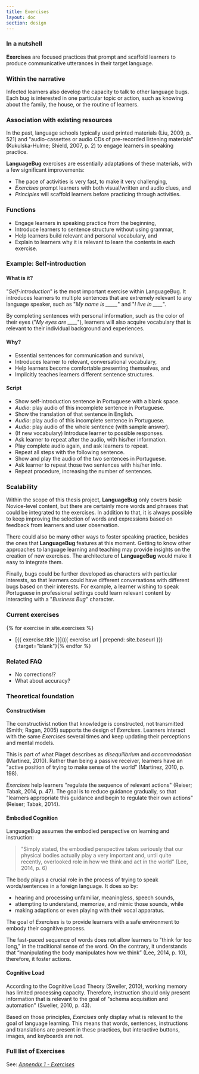 ```yaml
---
title: Exercises
layout: doc
section: design
---
```


### In a nutshell

**Exercises** are focused practices that prompt and scaffold learners to produce communicative utterances in their target language.

### Within the narrative

Infected learners also develop the capacity to talk to other language bugs. Each bug is interested in one particular topic or action, such as knowing about the family, the house, or the routine of learners.

### Association with existing resources

In the past, language schools typically used printed materials (Liu, 2009, p. 521) and "audio-cassettes or audio CDs of pre-recorded listening materials" (Kukulska-Hulme; Shield, 2007, p. 2) to engage learners in speaking practice.

**LanguageBug** exercises are essentially adaptations of these materials, with a few significant improvements:

* The pace of activities is very fast, to make it very challenging,
* *Exercises* prompt learners with both visual/written and audio clues, and
* *Principles* will scaffold learners before practicing through activities.

### Functions

* Engage learners in speaking practice from the beginning,
* Introduce learners to sentence structure without using grammar,
* Help learners build relevant and personal vocabulary, and
* Explain to learners why it is relevant to learn the contents in each exercise.

### Example: **Self-introduction**

#### What is it?

"*Self-introduction*" is the most important exercise within LanguageBug. It introduces learners to multiple sentences that are extremely relevant to any language speaker, such as "*My name is _____*"  and "*I live in ____*". 

By completing sentences with personal information, such as the color of their eyes ("*My eyes are ____*"), learners will also acquire vocabulary that is relevant to their individual background and experiences.

#### Why?

* Essential sentences for communication and survival,
* Introduces learner to relevant, conversational vocabulary,
* Help learners become comfortable presenting themselves, and
* Implicitly teaches learners different sentence structures.

#### Script

* Show self-introduction sentence in Portuguese with a blank space.
* *Audio*: play audio of this incomplete sentence in Portuguese.
* Show the translation of that sentence in English.
* *Audio*: play audio of this incomplete sentence in Portuguese.
* *Audio*: play audio of the whole sentence (with sample answer).
* (If new vocabulary) Introduce learner to possible responses.
* Ask learner to repeat after the audio, with his/her information.
* Play complete audio again, and ask learners to repeat.
* Repeat all steps with the following sentence.
* Show and play the audio of the two sentences in Portuguese.
* Ask learner to repeat those two sentences with his/her info.
* Repeat procedure, increasing the number of sentences.

### Scalability

Within the scope of this thesis project, **LanguageBug** only covers basic Novice-level content, but there are certainly more words and phrases that could be integrated to the exercises. In addition to that, it is always possible to keep improving the selection of words and expressions based on feedback from learners and user observation.

There could also be many other ways to foster speaking practice, besides the ones that **LanguageBug** features at this moment. Getting to know other approaches to language learning and teaching may provide insights on the creation of new exercises. The architecture of **LanguageBug** would make it easy to integrate them.

Finally, bugs could be further developed as characters with particular interests, so that learners could have different conversations with different bugs based on their interests. For example, a learner wishing to speak Portuguese in professional settings could learn relevant content by interacting with a "*Business Bug*" character.

### Current exercises

{% for exercise in site.exercises %}
* [{{ exercise.title }}]({{ exercise.url | prepend: site.baseurl }}){:target="blank"}{% endfor %}

### Related FAQ

* No corrections!?
* What about accuracy?

### Theoretical foundation

#### Constructivism

The constructivist notion that knowledge is constructed, not transmitted (Smith; Ragan, 2005) supports the design of *Exercises*. Learners interact with the same *Exercises* several times and keep updating their perceptions and mental models.

This is part of what Piaget describes as *disequilibrium* and *accommodation* (Martinez, 2010). Rather than being a passive receiver, learners have an "active position of trying to make sense of the world” (Martinez, 2010, p. 198).

*Exercises* help learners "regulate the sequence of relevant actions" (Reiser; Tabak, 2014, p. 47). The goal is to reduce guidance gradually, so that "learners appropriate this guidance and begin to regulate their own actions" (Reiser; Tabak, 2014). 

#### Embodied Cognition

LanguageBug assumes the embodied perspective on learning and instruction:

> "Simply stated, the embodied perspective takes seriously that our physical bodies actually play a very important and, until quite recently, overlooked role in how we think and act in the world” (Lee, 2014, p. 6)

The body plays a crucial role in the process of trying to speak words/sentences in a foreign language. It does so by:

* hearing and processing unfamiliar, meaningless, speech sounds,
* attempting to understand, memorize, and mimic those sounds, while
* making adaptions or even playing with their vocal apparatus.

The goal of *Exercises* is to provide learners with a safe environment to embody their cognitive process. 

The fast-paced sequence of words does not allow learners to "think for too long," in the traditional sense of the word. On the contrary, it understands that “manipulating the body manipulates how we think” (Lee, 2014, p. 10), therefore, it foster actions.

#### Cognitive Load

According to the Cognitive Load Theory (Sweller, 2010), working memory has limited processing capacity. Therefore, instruction should only present information that is relevant to the goal of "schema acquisition and automation" (Sweller, 2010, p. 43).

Based on those principles, *Exercises* only display what is relevant to the goal of language learning. This means that words, sentences, instructions and translations are present in these practices, but interactive buttons, images, and keyboards are not.

### Full list of Exercises

See: [*Appendix 1 - Exercises*](/docs/appen-list-of-exercises.html)